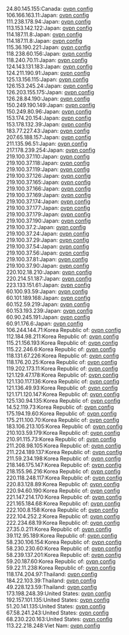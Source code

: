 24.80.145.155:Canada: [ovpn config](vpn/24_80_145_155.ovpn)  
106.166.163.11:Japan: [ovpn config](vpn/106_166_163_11.ovpn)  
111.238.178.94:Japan: [ovpn config](vpn/111_238_178_94.ovpn)  
113.153.142.122:Japan: [ovpn config](vpn/113_153_142_122.ovpn)  
114.187.11.8:Japan: [ovpn config](vpn/114_187_11_8.ovpn)  
114.187.11.8:Japan: [ovpn config](vpn/114_187_11_8.ovpn)  
115.36.190.221:Japan: [ovpn config](vpn/115_36_190_221.ovpn)  
118.238.60.156:Japan: [ovpn config](vpn/118_238_60_156.ovpn)  
118.240.70.11:Japan: [ovpn config](vpn/118_240_70_11.ovpn)  
124.143.131.183:Japan: [ovpn config](vpn/124_143_131_183.ovpn)  
124.211.190.91:Japan: [ovpn config](vpn/124_211_190_91.ovpn)  
125.13.156.115:Japan: [ovpn config](vpn/125_13_156_115.ovpn)  
126.153.245.24:Japan: [ovpn config](vpn/126_153_245_24.ovpn)  
126.203.155.175:Japan: [ovpn config](vpn/126_203_155_175.ovpn)  
126.28.84.190:Japan: [ovpn config](vpn/126_28_84_190.ovpn)  
150.249.190.149:Japan: [ovpn config](vpn/150_249_190_149.ovpn)  
150.249.80.96:Japan: [ovpn config](vpn/150_249_80_96.ovpn)  
153.174.20.154:Japan: [ovpn config](vpn/153_174_20_154.ovpn)  
153.178.132.39:Japan: [ovpn config](vpn/153_178_132_39.ovpn)  
183.77.227.43:Japan: [ovpn config](vpn/183_77_227_43.ovpn)  
207.65.188.157:Japan: [ovpn config](vpn/207_65_188_157.ovpn)  
211.135.96.51:Japan: [ovpn config](vpn/211_135_96_51.ovpn)  
217.178.239.254:Japan: [ovpn config](vpn/217_178_239_254.ovpn)  
219.100.37.110:Japan: [ovpn config](vpn/219_100_37_110.ovpn)  
219.100.37.118:Japan: [ovpn config](vpn/219_100_37_118.ovpn)  
219.100.37.119:Japan: [ovpn config](vpn/219_100_37_119.ovpn)  
219.100.37.126:Japan: [ovpn config](vpn/219_100_37_126.ovpn)  
219.100.37.165:Japan: [ovpn config](vpn/219_100_37_165.ovpn)  
219.100.37.166:Japan: [ovpn config](vpn/219_100_37_166.ovpn)  
219.100.37.169:Japan: [ovpn config](vpn/219_100_37_169.ovpn)  
219.100.37.174:Japan: [ovpn config](vpn/219_100_37_174.ovpn)  
219.100.37.177:Japan: [ovpn config](vpn/219_100_37_177.ovpn)  
219.100.37.179:Japan: [ovpn config](vpn/219_100_37_179.ovpn)  
219.100.37.190:Japan: [ovpn config](vpn/219_100_37_190.ovpn)  
219.100.37.2:Japan: [ovpn config](vpn/219_100_37_2.ovpn)  
219.100.37.24:Japan: [ovpn config](vpn/219_100_37_24.ovpn)  
219.100.37.29:Japan: [ovpn config](vpn/219_100_37_29.ovpn)  
219.100.37.54:Japan: [ovpn config](vpn/219_100_37_54.ovpn)  
219.100.37.56:Japan: [ovpn config](vpn/219_100_37_56.ovpn)  
219.100.37.81:Japan: [ovpn config](vpn/219_100_37_81.ovpn)  
219.100.37.90:Japan: [ovpn config](vpn/219_100_37_90.ovpn)  
220.102.18.210:Japan: [ovpn config](vpn/220_102_18_210.ovpn)  
220.214.51.187:Japan: [ovpn config](vpn/220_214_51_187.ovpn)  
223.133.151.61:Japan: [ovpn config](vpn/223_133_151_61.ovpn)  
60.100.93.59:Japan: [ovpn config](vpn/60_100_93_59.ovpn)  
60.101.189.168:Japan: [ovpn config](vpn/60_101_189_168.ovpn)  
60.152.59.219:Japan: [ovpn config](vpn/60_152_59_219.ovpn)  
60.153.193.239:Japan: [ovpn config](vpn/60_153_193_239.ovpn)  
60.90.245.191:Japan: [ovpn config](vpn/60_90_245_191.ovpn)  
60.91.176.6:Japan: [ovpn config](vpn/60_91_176_6.ovpn)  
106.244.144.71:Korea Republic of: [ovpn config](vpn/106_244_144_71.ovpn)  
112.184.98.211:Korea Republic of: [ovpn config](vpn/112_184_98_211.ovpn)  
115.21.156.193:Korea Republic of: [ovpn config](vpn/115_21_156_193.ovpn)  
115.22.246.6:Korea Republic of: [ovpn config](vpn/115_22_246_6.ovpn)  
118.131.67.226:Korea Republic of: [ovpn config](vpn/118_131_67_226.ovpn)  
118.176.20.25:Korea Republic of: [ovpn config](vpn/118_176_20_25.ovpn)  
119.202.173.11:Korea Republic of: [ovpn config](vpn/119_202_173_11.ovpn)  
121.129.47.178:Korea Republic of: [ovpn config](vpn/121_129_47_178.ovpn)  
121.130.117.136:Korea Republic of: [ovpn config](vpn/121_130_117_136.ovpn)  
121.136.49.93:Korea Republic of: [ovpn config](vpn/121_136_49_93.ovpn)  
121.171.120.147:Korea Republic of: [ovpn config](vpn/121_171_120_147.ovpn)  
125.130.94.135:Korea Republic of: [ovpn config](vpn/125_130_94_135.ovpn)  
14.52.119.73:Korea Republic of: [ovpn config](vpn/14_52_119_73.ovpn)  
175.194.19.60:Korea Republic of: [ovpn config](vpn/175_194_19_60.ovpn)  
175.211.100.70:Korea Republic of: [ovpn config](vpn/175_211_100_70.ovpn)  
183.106.213.105:Korea Republic of: [ovpn config](vpn/183_106_213_105.ovpn)  
210.103.59.179:Korea Republic of: [ovpn config](vpn/210_103_59_179.ovpn)  
210.91.115.73:Korea Republic of: [ovpn config](vpn/210_91_115_73.ovpn)  
211.208.98.105:Korea Republic of: [ovpn config](vpn/211_208_98_105.ovpn)  
211.224.189.137:Korea Republic of: [ovpn config](vpn/211_224_189_137.ovpn)  
211.59.234.198:Korea Republic of: [ovpn config](vpn/211_59_234_198.ovpn)  
218.146.175.147:Korea Republic of: [ovpn config](vpn/218_146_175_147.ovpn)  
218.155.96.216:Korea Republic of: [ovpn config](vpn/218_155_96_216.ovpn)  
220.118.248.117:Korea Republic of: [ovpn config](vpn/220_118_248_117.ovpn)  
220.83.128.89:Korea Republic of: [ovpn config](vpn/220_83_128_89.ovpn)  
220.94.60.190:Korea Republic of: [ovpn config](vpn/220_94_60_190.ovpn)  
221.147.214.170:Korea Republic of: [ovpn config](vpn/221_147_214_170.ovpn)  
221.165.184.68:Korea Republic of: [ovpn config](vpn/221_165_184_68.ovpn)  
222.100.8.158:Korea Republic of: [ovpn config](vpn/222_100_8_158.ovpn)  
222.104.252.2:Korea Republic of: [ovpn config](vpn/222_104_252_2.ovpn)  
222.234.68.19:Korea Republic of: [ovpn config](vpn/222_234_68_19.ovpn)  
27.35.0.211:Korea Republic of: [ovpn config](vpn/27_35_0_211.ovpn)  
39.112.95.189:Korea Republic of: [ovpn config](vpn/39_112_95_189.ovpn)  
58.230.106.154:Korea Republic of: [ovpn config](vpn/58_230_106_154.ovpn)  
58.230.230.60:Korea Republic of: [ovpn config](vpn/58_230_230_60.ovpn)  
58.239.137.201:Korea Republic of: [ovpn config](vpn/58_239_137_201.ovpn)  
59.20.187.60:Korea Republic of: [ovpn config](vpn/59_20_187_60.ovpn)  
59.22.11.238:Korea Republic of: [ovpn config](vpn/59_22_11_238.ovpn)  
118.174.204.97:Thailand: [ovpn config](vpn/118_174_204_97.ovpn)  
184.22.103.39:Thailand: [ovpn config](vpn/184_22_103_39.ovpn)  
49.228.123.59:Thailand: [ovpn config](vpn/49_228_123_59.ovpn)  
173.198.248.39:United States: [ovpn config](vpn/173_198_248_39.ovpn)  
192.157.101.135:United States: [ovpn config](vpn/192_157_101_135.ovpn)  
51.20.141.135:United States: [ovpn config](vpn/51_20_141_135.ovpn)  
67.58.241.243:United States: [ovpn config](vpn/67_58_241_243.ovpn)  
68.230.220.163:United States: [ovpn config](vpn/68_230_220_163.ovpn)  
113.22.218.248:Viet Nam: [ovpn config](vpn/113_22_218_248.ovpn)  
